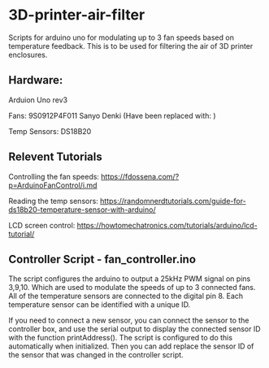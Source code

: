 # 3D-printer-air-filter
Scripts for arduino uno for modulating up to 3 fan speeds based on temperature feedback. This is to be used for filtering the air of 3D printer enclosures.

## Hardware:

Arduion Uno rev3

Fans: 9S0912P4F011 Sanyo Denki (Have been replaced with: )

Temp Sensors: DS18B20

## Relevent Tutorials

Controlling the fan speeds: https://fdossena.com/?p=ArduinoFanControl/i.md

Reading the temp sensors: https://randomnerdtutorials.com/guide-for-ds18b20-temperature-sensor-with-arduino/

LCD screen control: https://howtomechatronics.com/tutorials/arduino/lcd-tutorial/

## Controller Script - fan_controller.ino

The script configures the arduino to output a 25kHz PWM signal on pins 3,9,10. Which are used to modulate the speeds of up to 3 connected fans. All of the temperature sensors are connected to the digital pin 8. Each temperature sensor can be identified with a unique ID.

If you need to connect a new sensor, you can connect the sensor to the controller box, and use the serial output to display the connected sensor ID with the function printAddress(). The script is configured to do this automatically when initialized. Then you can add replace the sensor ID of the sensor that was changed in the controller script.
